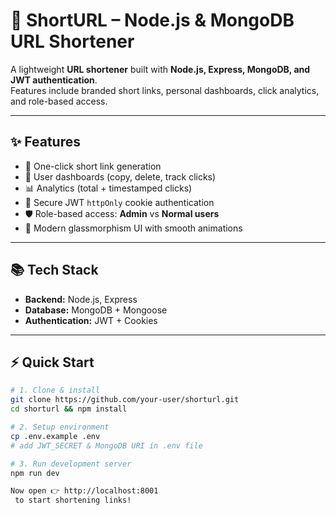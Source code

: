 # 🔗 ShortURL – Node.js & MongoDB URL Shortener

A lightweight **URL shortener** built with **Node.js, Express, MongoDB, and JWT authentication**.  
Features include branded short links, personal dashboards, click analytics, and role-based access.

---

## ✨ Features
- 🚀 One-click short link generation  
- 👤 User dashboards (copy, delete, track clicks)  
- 📊 Analytics (total + timestamped clicks)  
- 🔐 Secure JWT `httpOnly` cookie authentication  
- 🛡 Role-based access: **Admin** vs **Normal users**  
- 🎨 Modern glassmorphism UI with smooth animations  

---

## 📚 Tech Stack
- **Backend:** Node.js, Express  
- **Database:** MongoDB + Mongoose  
- **Authentication:** JWT + Cookies  

---

## ⚡ Quick Start
```bash
# 1. Clone & install
git clone https://github.com/your-user/shorturl.git
cd shorturl && npm install

# 2. Setup environment
cp .env.example .env
# add JWT_SECRET & MongoDB URI in .env file

# 3. Run development server
npm run dev

Now open 👉 http://localhost:8001
 to start shortening links!
